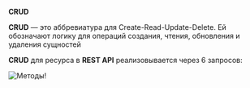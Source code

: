 **CRUD**

**CRUD** — это аббревиатура для Create-Read-Update-Delete. Ей обозначают логику для операций создания, чтения, обновления и удаления сущностей

**CRUD** для ресурса в **REST API** реализовывается через 6 запросов:

![Методы!](https://github.com/majkl84/Netology_new/blob/main/Django%20Creating%20functional%20web%20applications/6_CRUD%20в%20DRF/scrin-6.png)